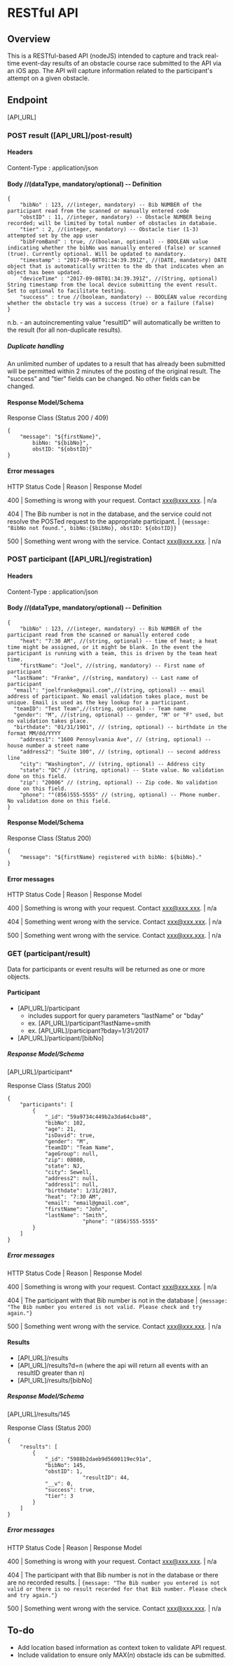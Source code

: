 # RESTful API

## Overview
This is a RESTful-based API (nodeJS) intended to capture and track real-time event-day results of an obstacle course race submitted to the API via an iOS app. The API will capture information related to the participant's attempt on a given obstacle.

## Endpoint
[API_URL]

### POST result ([API_URL]/post-result)

#### Headers
Content-Type :  application/json

#### Body //(dataType, mandatory/optional) -- Definition
```
{
	"bibNo" : 123, //(integer, mandatory) -- Bib NUMBER of the participant read from the scanned or manually entered code
	"obstID" : 11, //integer, mandatory) -- Obstacle NUMBER being recorded; will be limited by total number of obstacles in database.
	"tier" : 2, //(integer, mandatory) -- Obstacle tier (1-3) attempted set by the app user
	"bibFromBand" : true, //(boolean, optional) -- BOOLEAN value indicating whether the bibNo was manually entered (false) or scanned (true). Currently optional. Will be updated to mandatory.
	"timestamp" : "2017-09-08T01:34:39.391Z", //(DATE, mandatory) DATE object that is automatically written to the db that indicates when an object has been updated.
	"deviceTime" : "2017-09-08T01:34:39.391Z", //(String, optional) String timestamp from the local device submitting the event result. Set to optional to facilitate testing.
	"success" : true //(boolean, mandatory) -- BOOLEAN value recording whether the obstacle try was a success (true) or a failure (false)
}
```
n.b. - an autoincrementing value "resultID" will automatically be written to the result (for all non-duplicate results).

##### Duplicate handling
An unlimited number of updates to a result that has already been submitted will be permitted within 2 minutes of the posting of the original result. The "success" and "tier" fields can be changed. No other fields can be changed.

#### Response Model/Schema
Response Class (Status 200 / 409)
```
{
    "message": "${firstName}",
		bibNo: "${bibNo}",
		obstID: "${obstID}"
}
```

#### Error messages
HTTP Status Code | Reason | Response Model

400 | Something is wrong with your request. Contact xxx@xxx.xxx. | n/a

404 | The Bib number is not in the database, and the service could not resolve the POSTed request to the appropriate participant. | ```{message: "BibNo not found.", bibNo:{$bibNo}, obstID: ${obstID}}```

500 | Something went wrong with the service. Contact xxx@xxx.xxx. | n/a

### POST participant ([API_URL]/registration)

#### Headers
Content-Type :  application/json

#### Body //(dataType, mandatory/optional) -- Definition
```
{
	"bibNo" : 123, //(integer, mandatory) -- Bib NUMBER of the participant read from the scanned or manually entered code
	"heat": "7:30 AM", //(string, optional) -- time of heat; a heat time might be assigned, or it might be blank. In the event the participant is running with a team, this is driven by the team heat time.
	"firstName": "Joel", //(string, mandatory) -- First name of participant
  "lastName": "Franke", //(string, mandatory) -- Last name of participant
  "email": "joelfranke@gmail.com",//(string, optional) -- email address of participant. No email validation takes place, must be unique. Email is used as the key lookup for a participant.
  "teamID": "Test Team",//(string, optional) -- Team name
  "gender": "M", //(string, optional) -- gender, "M" or "F" used, but no validation takes place.
  "birthdate": "01/31/1901", // (string, optional) -- birthdate in the format MM/dd/YYYY
	"address1": "1600 Pennsylvania Ave", // (string, optional) -- house number a street name
	"address2": "Suite 100", // (string, optional) -- second address line
	"city": "Washington", // (string, optional) -- Address city
	"state": "DC" // (string, optional) -- State value. No validation done on this field.
	"zip": "20006" // (string, optional) -- Zip code. No validation done on this field.
	"phone": ""(856)555-5555" // (string, optional) -- Phone number. No validation done on this field.
}
```

#### Response Model/Schema
Response Class (Status 200)
```
{
    "message": "${firstName} registered with bibNo: ${bibNo}."
}
```

#### Error messages
HTTP Status Code | Reason | Response Model

400 | Something is wrong with your request. Contact xxx@xxx.xxx. | n/a

404 | Something went wrong with the service. Contact xxx@xxx.xxx. | n/a

500 | Something went wrong with the service. Contact xxx@xxx.xxx. | n/a



### GET (participant/result)
Data for participants or event results will be returned as one or more objects.

#### Participant
- [API_URL]/participant
	- includes support for query parameters "lastName" or "bday"
	- ex. [API_URL]/participant?lastName=smith
	- ex. [API_URL]/participant?bday=1/31/2017
- [API_URL]/participant/[bibNo]

##### Response Model/Schema

[API_URL]/participant*

Response Class (Status 200)
```
{
    "participants": [
        {
            "_id": "59a9734c449b2a3da64cba48",
            "bibNo": 102,
            "age": 21,
            "isDavid": true,
            "gender": "M",
            "teamID": "Team Name",
            "ageGroup": null,
            "zip": 08080,
            "state": NJ,
            "city": Sewell,
            "address2": null,
            "address1": null,
            "birthdate": 1/31/2017,
            "heat": "7:30 AM",
            "email": "email@gmail.com",
            "firstName": "John",
            "lastName": "Smith",
						"phone": "(856)555-5555"
        }
    ]
}
```

##### Error messages
HTTP Status Code | Reason | Response Model

400 | Something is wrong with your request. Contact xxx@xxx.xxx. | n/a

404 | The participant with that Bib number is not in the database | ```{message: "The Bib number you entered is not valid. Please check and try again."}```

500 | Something went wrong with the service. Contact xxx@xxx.xxx. | n/a

#### Results
- [API_URL]/results
- [API_URL]/results?d=n (where the api will return all events with an resultID greater than n)
- [API_URL]/results/[bibNo]

##### Response Model/Schema

[API_URL]/results/145

Response Class (Status 200)
```
{
    "results": [
        {
            "_id": "5988b2daeb9d5600119ec91a",
            "bibNo": 145,
            "obstID": 1,
						"resultID": 44,
            "__v": 0,
            "success": true,
            "tier": 3
        }
    ]
}
```

##### Error messages
HTTP Status Code | Reason | Response Model

400 | Something is wrong with your request. Contact xxx@xxx.xxx. | n/a

404 | The participant with that Bib number is not in the database or there are no recorded results. | ```{message: "The Bib number you entered is not valid or there is no result recorded for that Bib number. Please check and try again."}```

500 | Something went wrong with the service. Contact xxx@xxx.xxx. | n/a

## To-do
- Add location based information as context token to validate API request.
- Include validation to ensure only MAX(*n*) obstacle ids can be submitted.
